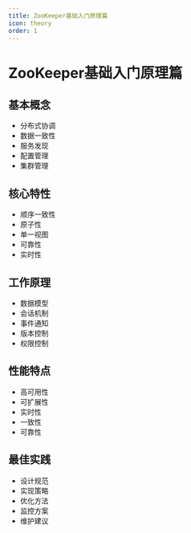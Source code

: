 ```yaml
---
title: ZooKeeper基础入门原理篇
icon: theory
order: 1
---
```


# ZooKeeper基础入门原理篇

## 基本概念
- 分布式协调
- 数据一致性
- 服务发现
- 配置管理
- 集群管理

## 核心特性
- 顺序一致性
- 原子性
- 单一视图
- 可靠性
- 实时性

## 工作原理
- 数据模型
- 会话机制
- 事件通知
- 版本控制
- 权限控制

## 性能特点
- 高可用性
- 可扩展性
- 实时性
- 一致性
- 可靠性

## 最佳实践
- 设计规范
- 实现策略
- 优化方法
- 监控方案
- 维护建议
